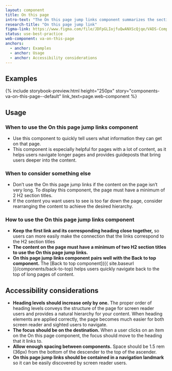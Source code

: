 ```yaml
---
layout: component
title: On this page
intro-text: "The On this page jump links component summarizes the sections (&lt;h2&gt;s) at the top of long pages and allows users to jump down the page to the respective section."
research-title: "On this page jump link"
figma-link: https://www.figma.com/file/JDFpGLIojfuQwANXScQjqe/VADS-Component-Examples?type=design&node-id=35%3A165&mode=design&t=q1Wbhw4ZIogPDFEb-1
status: use-best-practice
web-component: va-on-this-page
anchors:
  - anchor: Examples
  - anchor: Usage
  - anchor: Accessibility considerations
---
```


## Examples

{% include storybook-preview.html height="250px" story="components-va-on-this-page--default" link_text=page.web-component %}

## Usage

### When to use the On this page jump links component
- Use this component to quickly tell users what information they can get on that page. 
- This component is especially helpful for pages with a lot of content, as it helps users navigate longer pages and provides guideposts that bring users deeper into the content. 

### When to consider something else
- Don’t use the On this page jump links if the content on the page isn’t very long. To display this component, the page must have a minimum of 2 H2 section titles. 
- If the content you want users to see is too far down the page, consider rearranging the content to achieve the desired hierarchy.

### How to use the On this page jump links component
- **Keep the first link and its corresponding heading close together,** so users can more easily make the connection that the links correspond to the H2 section titles
- **The content on the page must have a minimum of two H2 section titles to use the On this page jump links.** 
- **On this page jump links component pairs well with the Back to top component.** The [Back to top component]({{ site.baseurl }}/components/back-to-top) helps users quickly navigate back to the top of long pages of content.

## Accessibility considerations
- **Heading levels should increase only by one.** The proper order of heading levels conveys the structure of the page for screen reader users and provides a natural hierarchy for your content. When heading elements are applied correctly, the page becomes much easier for both screen reader and sighted users to navigate.
- **The focus should be on the destination.** When a user clicks on an item on the On this page component, the focus should move to the heading that it links to.
- **Allow enough spacing between components.** Space should be 1.5 rem (36px) from the bottom of the descender to the top of the ascender.
- **On this page jump links should be contained in a navigation landmark** so it can be easily discovered by screen reader users.
